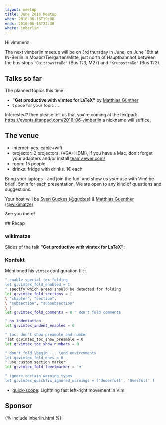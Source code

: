 ```yaml
---
layout: meetup
title: June 2016 Meetup
when: 2016-06-16T19:00
ends: 2016-06-16T22:30
where: inberlin
---
```


Hi vimmers!

The next vimberlin meetup will be on 3rd thursday in June, on June 16th at IN-Berlin in Moabit/Tiergarten/Mitte,
just north of Hauptbahnhof between the bus stops `"Quitzowstraße"` (Bus 123, M27) and `"Kruppstraße"`   (Bus 123).


## Talks so far

The planned topics this time:


- **"Get productive with vimtex for LaTeX"** by [Matthias Günther](https://twitter.com/wikimatze)
- space for your topic ...


Interested?  then please tell us that you're coming at the textpad: <https://events.titanpad.com/2016-06-vimberlin>
a nickname will suffice.


## The venue

- internet: yes. cable+wifi
- projector: 2 projectors. (VGA+HDMI), if you have a Mac, don't forget your adapters and/or install [teamviewer.com/](http://www.teamviewer.com/de/)
- room: 15 people
- drinks: fridge with drinks. 1€ each.


Bring your laptops - and join the fun! And show us *your* use with Vim!  be brief.. 5min for each presentation. We are
open to any kind of questions and suggestions.

Your host will be [Sven Guckes (@guckes)](http://www.guckes.net "Sven Guckes") & [Matthias Guenther (@wikimatze)](http://wikimatze.de/ "Matthias Guenther (@wikimatze)")

See you there!


<a id="recap">
## Recap


### wikimatze

Slides of the talk **"Get productive with vimtex for LaTeX"**:

<script async class="speakerdeck-embed" data-slide="1" data-id="ff777bb521294bab88ef4d60ac6ac3fb" data-ratio="1.33159947984395" src="//speakerdeck.com/assets/embed.js"></script>


### Konfekt

Mentioned his `vimtex` configuration file:

```sh
" enable special tex folding
let g:vimtex_fold_enabled = 1
" specify which areas should be detected for folding
let g:vimtex_fold_sections = [
\ "chapter", "section",
\ "subsection", "subsubsection"
\ ]
let g:vimtex_fold_comments = 0 " don't fold comments

" no indentation
let g:vimtex_indent_enabled = 0

" toc: don't show preample and number
"let g:vimtex_toc_show_preamble = 0
let g:vimtex_toc_show_numbers = 0

" don't fold \begin ... \end environments
let g:vimtex_fold_envs = 0
" use custom section marker
let g:vimtex_fold_levelmarker = '➜'

" ignore certain warning types
let g:vimtex_quickfix_ignored_warnings = ['Underfull', 'Overfull' ]
```

- [quick-scope](https://github.com/unblevable/quick-scope): Lightning fast left-right movement in Vim


## Sponsor

{% include inberlin.html %}

